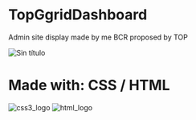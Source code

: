 # TopGgridDashboard
Admin site display made by me BCR proposed by TOP

![Sin título](https://user-images.githubusercontent.com/57958376/175058274-18f3ef84-0c45-45fd-ae58-10494c3ad211.png)

# Made with: CSS / HTML 

![css3_logo](https://user-images.githubusercontent.com/57958376/175058510-d63a2af5-ad7f-4729-8e15-531a624f2eab.png)
![html_logo](https://user-images.githubusercontent.com/57958376/175058524-fd626461-6c55-4d72-85b1-1d5205e84866.png)
